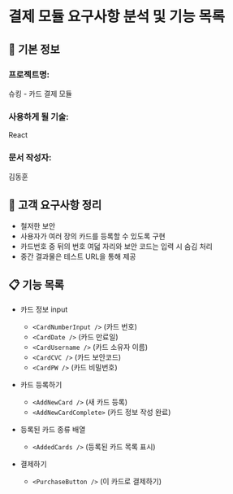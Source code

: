 # 결제 모듈 요구사항 분석 및 기능 목록

## 📌 기본 정보
### 프로젝트명: 
슈킹 - 카드 결제 모듈

### 사용하게 될 기술: 
React

### 문서 작성자: 
김동훈

## 📝 고객 요구사항 정리
- 철저한 보안
- 사용자가 여러 장의 카드를 등록할 수 있도록 구현
- 카드번호 중 뒤의 번호 여덟 자리와 보안 코드는 입력 시 숨김 처리
- 중간 결과물은 테스트 URL을 통해 제공

## 📋 기능 목록
- 카드 정보 input
  - `<CardNumberInput />` (카드 번호)
  - `<CardDate />` (카드 만료일)
  - `<CardUsername />` (카드 소유자 이름)
  - `<CardCVC />` (카드 보안코드)
  - `<CardPW />` (카드 비밀번호)

- 카드 등록하기
  - `<AddNewCard />` (새 카드 등록)
  - `<AddNewCardComplete>` (카드 정보 작성 완료)

- 등록된 카드 종류 배열
  - `<AddedCards />` (등록된 카드 목록 표시)

- 결제하기
  - `<PurchaseButton />` (이 카드로 결제하기)
 
 


